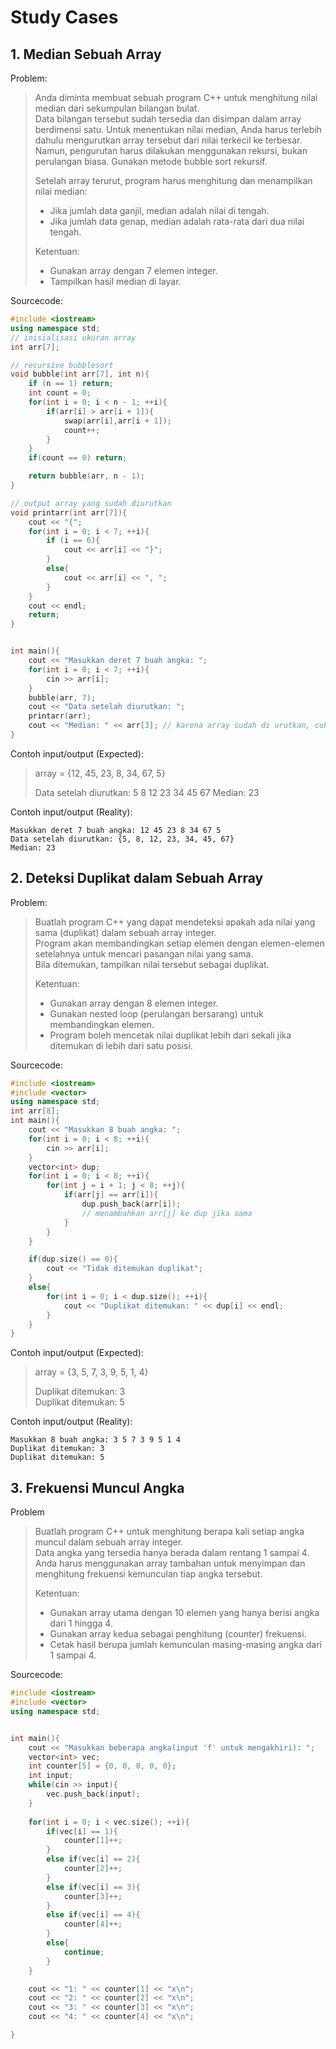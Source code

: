 # Study Cases
## 1. Median Sebuah Array
Problem:
> Anda diminta membuat sebuah program C++ untuk menghitung nilai median dari sekumpulan bilangan bulat.  
Data bilangan tersebut sudah tersedia dan disimpan dalam array berdimensi satu. Untuk menentukan nilai median, Anda harus terlebih dahulu mengurutkan array tersebut dari nilai terkecil ke terbesar. 
Namun, pengurutan harus dilakukan menggunakan rekursi, bukan perulangan biasa. Gunakan metode bubble sort rekursif.
>
> Setelah array terurut, program harus menghitung dan menampilkan nilai median:
> - Jika jumlah data ganjil, median adalah nilai di tengah.
> - Jika jumlah data genap, median adalah rata-rata dari dua nilai tengah.
>
> Ketentuan:
> - Gunakan array dengan 7 elemen integer.
> - Tampilkan hasil median di layar.

Sourcecode:
```c++
#include <iostream>
using namespace std;
// inisialisasi ukuran array
int arr[7];

// recursive bubblesort
void bubble(int arr[7], int n){
    if (n == 1) return;
    int count = 0;
    for(int i = 0; i < n - 1; ++i){
        if(arr[i] > arr[i + 1]){
            swap(arr[i],arr[i + 1]);
            count++;
        }
    }
    if(count == 0) return;

    return bubble(arr, n - 1);
}

// output array yang sudah diurutkan
void printarr(int arr[7]){
    cout << "{";
    for(int i = 0; i < 7; ++i){
        if (i == 6){
            cout << arr[i] << "}";
        }
        else{
            cout << arr[i] << ", ";
        }
    }
    cout << endl;
    return;
}


int main(){
    cout << "Masukkan deret 7 buah angka: ";
    for(int i = 0; i < 7; ++i){
        cin >> arr[i];
    }
    bubble(arr, 7);
    cout << "Data setelah diurutkan: ";
    printarr(arr);
    cout << "Median: " << arr[3]; // karena array sudah di urutkan, cukup output arr[3] utk median
}
```
Contoh input/output (Expected):
> array = {12, 45, 23, 8, 34, 67, 5}
> 
> Data setelah diurutkan: 5 8 12 23 34 45 67
> Median: 23

Contoh input/output (Reality):
```
Masukkan deret 7 buah angka: 12 45 23 8 34 67 5      
Data setelah diurutkan: {5, 8, 12, 23, 34, 45, 67}
Median: 23
```

## 2. Deteksi Duplikat dalam Sebuah Array
Problem:
> Buatlah program C++ yang dapat mendeteksi apakah ada nilai yang sama (duplikat) dalam sebuah array integer.  
Program akan membandingkan setiap elemen dengan elemen-elemen setelahnya untuk mencari pasangan nilai yang sama.  
Bila ditemukan, tampilkan nilai tersebut sebagai duplikat.
> 
> Ketentuan:
> - Gunakan array dengan 8 elemen integer.
> -  Gunakan nested loop (perulangan bersarang) untuk membandingkan elemen.
> -  Program boleh mencetak nilai duplikat lebih dari sekali jika ditemukan di lebih dari satu posisi.

Sourcecode:
```c++
#include <iostream>
#include <vector>
using namespace std;
int arr[8];
int main(){
    cout << "Masukkan 8 buah angka: ";
    for(int i = 0; i < 8; ++i){
        cin >> arr[i];
    }
    vector<int> dup;
    for(int i = 0; i < 8; ++i){
        for(int j = i + 1; j < 8; ++j){
            if(arr[j] == arr[i]){
                dup.push_back(arr[i]);
                // menambahkan arr[j] ke dup jika sama
            }
        }
    }

    if(dup.size() == 0){
        cout << "Tidak ditemukan duplikat";
    }
    else{
        for(int i = 0; i < dup.size(); ++i){
            cout << "Duplikat ditemukan: " << dup[i] << endl;
        }
    }
}
```

Contoh input/output (Expected):
> array = {3, 5, 7, 3, 9, 5, 1, 4}
> 
> Duplikat ditemukan: 3  
Duplikat ditemukan: 5

Contoh input/output (Reality):
```
Masukkan 8 buah angka: 3 5 7 3 9 5 1 4  
Duplikat ditemukan: 3  
Duplikat ditemukan: 5
```
## 3. Frekuensi Muncul Angka
Problem
> Buatlah program C++ untuk menghitung berapa kali setiap angka muncul dalam sebuah array integer.  
Data angka yang tersedia hanya berada dalam rentang 1 sampai 4.  
Anda harus menggunakan array tambahan untuk menyimpan dan menghitung frekuensi kemunculan tiap angka tersebut.
>  
> Ketentuan:
> - Gunakan array utama dengan 10 elemen yang hanya berisi angka dari 1 hingga 4.
> - Gunakan array kedua sebagai penghitung (counter) frekuensi.
> - Cetak hasil berupa jumlah kemunculan masing-masing angka dari 1 sampai 4.

Sourcecode:
```c++
#include <iostream>
#include <vector>
using namespace std;


int main(){
    cout << "Masukkan beberapa angka(input 'f' untuk mengakhiri): ";
    vector<int> vec;
    int counter[5] = {0, 0, 0, 0, 0};
    int input;
    while(cin >> input){
        vec.push_back(input);
    }
    
    for(int i = 0; i < vec.size(); ++i){
        if(vec[i] == 1){
            counter[1]++;
        }
        else if(vec[i] == 2){
            counter[2]++;
        }
        else if(vec[i] == 3){
            counter[3]++;
        }
        else if(vec[i] == 4){
            counter[4]++;
        }
        else{
            continue;
        }
    }

    cout << "1: " << counter[1] << "x\n";
    cout << "2: " << counter[2] << "x\n";
    cout << "3: " << counter[3] << "x\n";
    cout << "4: " << counter[4] << "x\n";

}
```




